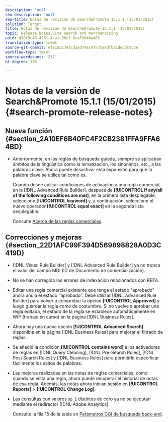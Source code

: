 ```yaml
---
description: 'null'
seo-description: 'null'
seo-title: Notas de revisión de Search&Promote 15.1.1 (15/01/2015)
solution: Target
title: Notas de revisión de Search&Promote 15.1.1 (15/01/2015)
topic: Release Notes,Site search and merchandising
uuid: 070f9c46-426f-4ca1-80c7-8ca53d40a402
translation-type: tm+mt
source-git-commit: ef818327e1cdaad79ac47575a8dfba1de3dc5c2e
workflow-type: tm+mt
source-wordcount: '237'
ht-degree: 17%

---
```



# Notas de la versión de Search&amp;Promote 15.1.1 (15/01/2015){#search-promote-release-notes}

## Nueva función {#section_2A10EF6B40FC4F2CB2381FFA9FFA64BD}

* Anteriormente, en las reglas de búsqueda guiada, siempre se aplicaban ámbitos de la lingüística como la lematización, los sinónimos, etc., a las palabras clave. Ahora puede desactivar esta expansión para que la palabra clave se utilice tal como es.

   Cuando desee aplicar condiciones de activación a una regla comercial, en la [!DNL Advanced Rule Builder], después de **[!UICONTROL If any/all of the following conditions are met]**, en la primera lista desplegable, seleccione **[!UICONTROL keyword]** y, a continuación, seleccione el nuevo operador **[!UICONTROL equal exact]** en la segunda lista desplegable.

   Consulte [Acerca de las reglas comerciales](../c-about-rules-menu/c-about-business-rules.md#concept_2A93D76216754D3D8412CDEA00BD26BD).

## Correcciones y mejoras {#section_22D1AFC99F394D569898828A0D3C419D}

* [!DNL Visual Rule Builder] y  [!DNL Advanced Rule Builder] ya no trunca el valor del campo MDI (ID de Documento de comercialización).
* No se han corregido los errores de indexación relacionados con RBTA.
* Editar una regla comercial existente que tenga el estado &quot;aprobado&quot; ahora anula el estado &quot;aprobado&quot;. Debe utilizar [!DNL Advanced Rule Builder] para volver a comprobar la opción **[!UICONTROL Approved]** y luego guardar la regla como de costumbre. Si no vuelve a aprobar una regla editada, el estado de la regla se establece automáticamente en WIP (trabajo en curso) en la página [!DNL Business Rules].
* Ahora hay una nueva opción **[!UICONTROL Advanced Search]** disponible en la página [!DNL Business Rules] para mejorar el filtrado de reglas.
* Se añadió la condición **[!UICONTROL contains word]** a los activadores de reglas en [!DNL Query Cleaning], [!DNL Pre-Search Rules], [!DNL Post Search Rules] y [!DNL Business Rules] para permitirle especificar fácilmente los saltos de palabras.
* Las mejoras realizadas en las notas de reglas comerciales, como cuando se vista una regla, ahora puede recuperar el historial de notas de esa regla. Además, las notas ahora inician sesión en **[!UICONTROL Reports]** > **[!UICONTROL Change Log]**.
* Las consultas con valores `sp_i` distintos de cero ya no se ejecutan mediante el redirector [!DNL Adobe Analytics].

   Consulte la fila 15 de la tabla en [Parámetros CGI de búsqueda back-end](../c-appendices/c-cgiparameters.md#reference_582E85C3886740C98FE88CA9DF7918E8).

